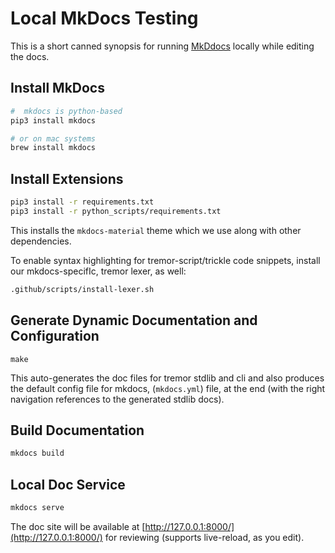 # Local MkDocs Testing

This is a short canned synopsis for running [MkDdocs](https://www.mkdocs.org/) locally while editing the docs.

## Install MkDocs

```bash
#  mkdocs is python-based
pip3 install mkdocs

# or on mac systems
brew install mkdocs
```

## Install Extensions

```bash
pip3 install -r requirements.txt
pip3 install -r python_scripts/requirements.txt
```

This installs the `mkdocs-material` theme which we use along with other dependencies.

To enable syntax highlighting for tremor-script/trickle code snippets, install our mkdocs-specifIc, tremor lexer, as well:

```bash
.github/scripts/install-lexer.sh
```

## Generate Dynamic Documentation and Configuration

```
make
```

This auto-generates the doc files for tremor stdlib and cli and also produces the default config file for mkdocs, (`mkdocs.yml`) file, at the end (with the right navigation references to the generated stdlib docs).

## Build Documentation

```bash
mkdocs build
```

## Local Doc Service

```bash
mkdocs serve
```

The doc site will be available at [http://127.0.0.1:8000/](http://127.0.0.1:8000/) for reviewing (supports live-reload, as you edit).
